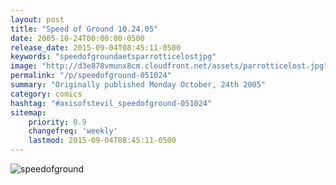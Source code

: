 ```yaml
---
layout: post
title: "Speed of Ground 10.24.05"
date: 2005-10-24T00:00:00-0500
release_date: 2015-09-04T08:45:11-0500
keywords: "speedofgroundaetsparrotticelostjpg"
image: "http://d3e878vmunx8cm.cloudfront.net/assets/parrotticelost.jpg"
permalink: "/p/speedofground-051024"
summary: "Originally published Monday October, 24th 2005"
category: comics
hashtag: "#axisofstevil_speedofground-051024"
sitemap:
    priority: 0.9
    changefreq: 'weekly'
    lastmod: 2015-09-04T08:45:11-0500
---
```


![speedofground](http://d3e878vmunx8cm.cloudfront.net/assets/parrotticelost.jpg)
